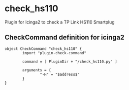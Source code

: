 # check_hs110
Plugin for Icinga2 to check a TP Link HS110 Smartplug

## CheckCommand definition for icinga2
```
object CheckCommand "check_hs110" {
        import "plugin-check-command"

        command = [ PluginDir + "/check_hs110.py" ]

        arguments = {
                "-H" = "$address$"
        }
}
```
